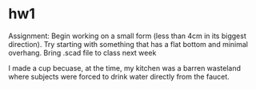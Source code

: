hw1
===

Assignment:
Begin working on a small form (less than 4cm in its biggest direction). 
Try starting with something that has a flat bottom and minimal overhang. 
Bring .scad file to class next week


I made a cup becuase, at the time, my kitchen was a barren wasteland where subjects were forced to drink water directly from the faucet. 

